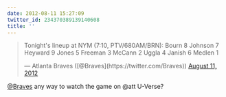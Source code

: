 ```yaml
---
date: 2012-08-11 15:27:09
twitter_id: 234370389139140608
title: ''
---
```


<blockquote class="twitter-tweet"><p lang="en" dir="ltr">Tonight&#39;s lineup at NYM (7:10, PTV/680AM/BRN): Bourn 8 Johnson 7 Heyward 9 Jones 5 Freeman 3 McCann 2 Uggla 4 Janish 6 Medlen 1</p>&mdash; Atlanta Braves ([@Braves](https://twitter.com/Braves)) <a href="https://twitter.com/Braves/status/234367752222162944?ref_src=twsrc%5Etfw">August 11, 2012</a></blockquote>
<script async src="https://platform.twitter.com/widgets.js" charset="utf-8"></script>

[@Braves](https://twitter.com/Braves) any way to watch the game on @att U-Verse?
